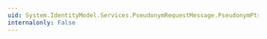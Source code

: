 ```yaml
---
uid: System.IdentityModel.Services.PseudonymRequestMessage.PseudonymPtr
internalonly: False
---
```

